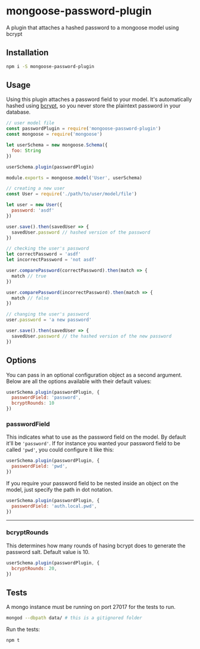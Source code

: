 # mongoose-password-plugin
A plugin that attaches a hashed password to a mongoose model using bcrypt

## Installation

```bash
npm i -S mongoose-password-plugin
```

## Usage

Using this plugin attaches a password field to your model. It's automatically hashed using [bcrypt](https://www.npmjs.com/package/bcrypt), so you never store the plaintext password in your database.

```js
// user model file
const passwordPlugin = require('mongoose-password-plugin')
const mongoose = require('mongoose')

let userSchema = new mongoose.Schema({
  foo: String
})

userSchema.plugin(passwordPlugin)

module.exports = mongoose.model('User', userSchema)
```

```js
// creating a new user
const User = require('./path/to/user/model/file')

let user = new User({
  password: 'asdf'
})

user.save().then(savedUser => {
  savedUser.password // hashed version of the password
})
```

```js
// checking the user's password
let correctPassword = 'asdf'
let incorrectPassword = 'not asdf'

user.comparePassword(correctPassword).then(match => {
  match // true
})

user.comparePassword(incorrectPassword).then(match => {
  match // false
})
```

```js
// changing the user's password
user.password = 'a new password'

user.save().then(savedUser => {
  savedUser.password // the hashed version of the new password
})
```

## Options

You can pass in an optional configuration object as a second argument. Below are all the options available with their default values:

```js
userSchema.plugin(passwordPlugin, {
  passwordField: 'password',
  bcryptRounds: 10
})
```

### passwordField

This indicates what to use as the password field on the model. By default it'll be `'password'`. If for instance you wanted your password field to be called `'pwd'`, you could configure it like this:

```js
userSchema.plugin(passwordPlugin, {
  passwordField: 'pwd',
})
```

If you require your password field to be nested inside an object on the model, just specify the path in dot notation.

```js
userSchema.plugin(passwordPlugin, {
  passwordField: 'auth.local.pwd',
})
```

---

### bcryptRounds

This determines how many rounds of hasing bcrypt does to generate the password salt. Default value is 10.

```js
userSchema.plugin(passwordPlugin, {
  bcryptRounds: 20,
})
```

## Tests

A mongo instance must be running on port 27017 for the tests to run.

```bash
mongod --dbpath data/ # this is a gitignored folder
```

Run the tests:

```bash
npm t
```
